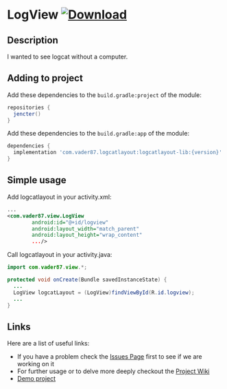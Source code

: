 # LogView [ ![Download](https://api.bintray.com/packages/chanuklee0227/maven/logview-lib/images/download.svg) ](https://bintray.com/chanuklee0227/maven/logview-lib/_latestVersion)

## Description

I wanted to see logcat without a computer.

## Adding to project

Add these dependencies to the `build.gradle:project` of the module:

```groovy
repositories {
  jencter()
}
```

Add these dependencies to the `build.gradle:app` of the module:

```groovy
dependencies {
  implementation 'com.vader87.logcatlayout:logcatlayout-lib:{version}'
}
```

## Simple usage

Add logcatlayout in your activity.xml:

```xml
...
<com.vader87.view.LogView
        android:id="@+id/logview"
        android:layout_width="match_parent"
        android:layout_height="wrap_content"
        .../>
```

Call logcatlayout in your activity.java:

```	java
import com.vader87.view.*;

protected void onCreate(Bundle savedInstanceState) {
  ...
  LogView logcatLayout = (LogView)findViewById(R.id.logview);
  ...
}
```

## Links

Here are a list of useful links:

 * If you have a problem check the [Issues Page](https://github.com/chanuklee/logcatlayout/issues) first to see if we are working on it
 * For further usage or to delve more deeply checkout the [Project Wiki](https://github.com/chanuklee/logcatlayout/wiki)
 * [Demo project](https://github.com/ChanUkLee/LogcatLayout-Demo)
